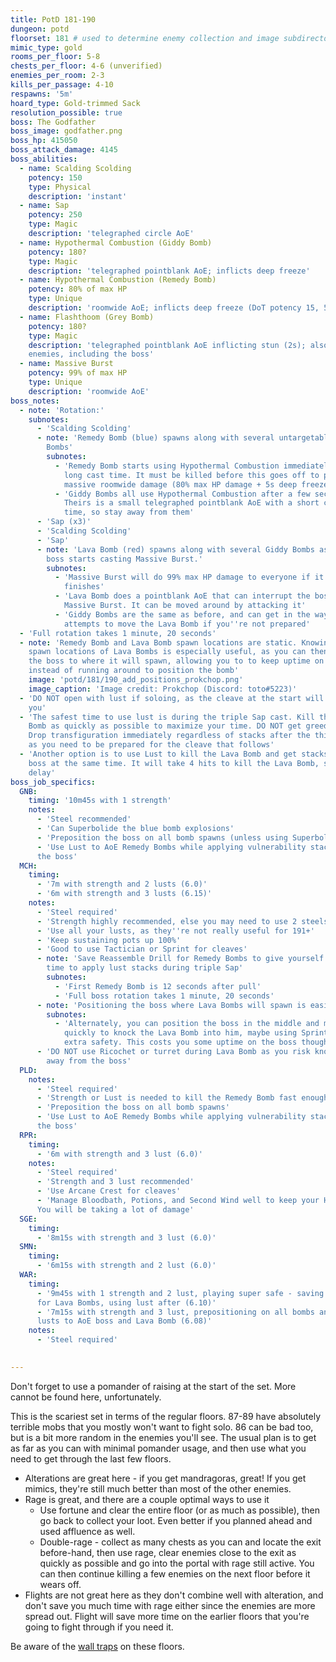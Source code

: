 ```yaml
---
title: PotD 181-190
dungeon: potd
floorset: 181 # used to determine enemy collection and image subdirectory
mimic_type: gold
rooms_per_floor: 5-8
chests_per_floor: 4-6 (unverified)
enemies_per_room: 2-3
kills_per_passage: 4-10
respawns: '5m'
hoard_type: Gold-trimmed Sack
resolution_possible: true
boss: The Godfather
boss_image: godfather.png
boss_hp: 415050
boss_attack_damage: 4145
boss_abilities:
  - name: Scalding Scolding
    potency: 150
    type: Physical
    description: 'instant'
  - name: Sap
    potency: 250
    type: Magic
    description: 'telegraphed circle AoE'
  - name: Hypothermal Combustion (Giddy Bomb)
    potency: 180?
    type: Magic
    description: 'telegraphed pointblank AoE; inflicts deep freeze'
  - name: Hypothermal Combustion (Remedy Bomb)
    potency: 80% of max HP
    type: Unique
    description: 'roomwide AoE; inflicts deep freeze (DoT potency 15, 5s)'
  - name: Flashthoom (Grey Bomb)
    potency: 180?
    type: Magic
    description: 'telegraphed pointblank AoE inflicting stun (2s); also hits
    enemies, including the boss'
  - name: Massive Burst
    potency: 99% of max HP
    type: Unique
    description: 'roomwide AoE'
boss_notes:
  - note: 'Rotation:'
    subnotes:
      - 'Scalding Scolding'
      - note: 'Remedy Bomb (blue) spawns along with several untargetable Giddy
        Bombs'
        subnotes:
          - 'Remedy Bomb starts using Hypothermal Combustion immediately with a
            long cast time. It must be killed before this goes off to prevent
            massive roomwide damage (80% max HP damage + 5s deep freeze)'
          - 'Giddy Bombs all use Hypothermal Combustion after a few seconds.
            Theirs is a small telegraphed pointblank AoE with a short cast
            time, so stay away from them'
      - 'Sap (x3)'
      - 'Scalding Scolding'
      - 'Sap'
      - note: 'Lava Bomb (red) spawns along with several Giddy Bombs as the
        boss starts casting Massive Burst.'
        subnotes:
          - 'Massive Burst will do 99% max HP damage to everyone if it
            finishes'
          - 'Lava Bomb does a pointblank AoE that can interrupt the boss''s
            Massive Burst. It can be moved around by attacking it'
          - 'Giddy Bombs are the same as before, and can get in the way of your
            attempts to move the Lava Bomb if you''re not prepared'
  - 'Full rotation takes 1 minute, 20 seconds'
  - note: 'Remedy Bomb and Lava Bomb spawn locations are static. Knowing the
    spawn locations of Lava Bombs is especially useful, as you can then pull
    the boss to where it will spawn, allowing you to to keep uptime on the boss
    instead of running around to position the bomb'
    image: 'potd/181/190_add_positions_prokchop.png'
    image_caption: 'Image credit: Prokchop (Discord: toto#5223)'
  - 'DO NOT open with lust if soloing, as the cleave at the start will destroy
    you'
  - 'The safest time to use lust is during the triple Sap cast. Kill the Remedy
    Bomb as quickly as possible to maximize your time. DO NOT get greedy here.
    Drop transfiguration immediately regardless of stacks after the third Sap,
    as you need to be prepared for the cleave that follows'
  - 'Another option is to use Lust to kill the Lava Bomb and get stacks on the
    boss at the same time. It will take 4 hits to kill the Lava Bomb, so don''t
    delay'
boss_job_specifics:
  GNB:
    timing: '10m45s with 1 strength'
    notes:
      - 'Steel recommended'
      - 'Can Superbolide the blue bomb explosions'
      - 'Preposition the boss on all bomb spawns (unless using Superbolide)'
      - 'Use Lust to AoE Remedy Bombs while applying vulnerability stacks to
      the boss'
  MCH:
    timing:
      - '7m with strength and 2 lusts (6.0)'
      - '6m with strength and 3 lusts (6.15)'
    notes:
      - 'Steel required'
      - 'Strength highly recommended, else you may need to use 2 steels'
      - 'Use all your lusts, as they''re not really useful for 191+'
      - 'Keep sustaining pots up 100%'
      - 'Good to use Tactician or Sprint for cleaves'
      - note: 'Save Reassemble Drill for Remedy Bombs to give yourself lots of
        time to apply lust stacks during triple Sap'
        subnotes:
          - 'First Remedy Bomb is 12 seconds after pull'
          - 'Full boss rotation takes 1 minute, 20 seconds'
      - note: 'Positioning the boss where Lava Bombs will spawn is easiest'
        subnotes:
          - 'Alternately, you can position the boss in the middle and move
            quickly to knock the Lava Bomb into him, maybe using Sprint for
            extra safety. This costs you some uptime on the boss though'
      - 'DO NOT use Ricochet or turret during Lava Bomb as you risk knocking it
        away from the boss'
  PLD:
    notes:
      - 'Steel required'
      - 'Strength or Lust is needed to kill the Remedy Bomb fast enough'
      - 'Preposition the boss on all bomb spawns'
      - 'Use Lust to AoE Remedy Bombs while applying vulnerability stacks to
      the boss'
  RPR:
    timing:
      - '6m with strength and 3 lust (6.0)'
    notes:
      - 'Steel required'
      - 'Strength and 3 lust recommended'
      - 'Use Arcane Crest for cleaves'
      - 'Manage Bloodbath, Potions, and Second Wind well to keep your HP up.
      You will be taking a lot of damage'
  SGE:
    timing:
      - '8m15s with strength and 3 lust (6.0)'
  SMN:
    timing:
      - '6m15s with strength and 2 lust (6.0)'
  WAR:
    timing:
      - '9m45s with 1 strength and 2 lust, playing super safe - saving Berserk
      for Lava Bombs, using lust after (6.10)'
      - '7m15s with strength and 3 lust, prepositioning on all bombs and using
      lusts to AoE boss and Lava Bomb (6.08)'
    notes:
      - 'Steel required'

          
---
```


Don't forget to use a pomander of raising at the start of the set. More cannot
be found here, unfortunately.

This is the scariest set in terms of the regular floors. 87-89 have absolutely
terrible mobs that you mostly won't want to fight solo. 86 can be bad too, but
is a bit more random in the enemies you'll see. The usual plan is to get as far
as you can with minimal pomander usage, and then use what you need to get
through the last few floors.

* Alterations are great here - if you get mandragoras, great! If you get
mimics, they're still much better than most of the other enemies.
* Rage is great, and there are a couple optimal ways to use it
  * Use fortune and clear the entire floor (or as much as possible), then go
    back to collect your loot. Even better if you planned ahead and used
    affluence as well.
  * Double-rage - collect as many chests as you can and locate the exit
    before-hand, then use rage, clear enemies close to the exit as quickly as
    possible and go into the portal with rage still active. You can then
    continue killing a few enemies on the next floor before it wears off.
* Flights are not great here as they don't combine well with alteration, and
  don't save you much time with rage either since the enemies are more
  spread out. Flight will save more time on the earlier floors that you're
  going to fight through if you need it.

Be aware of the [wall traps](/wall_traps.html#potd-151-199) on these floors.
